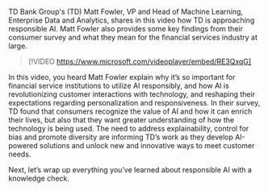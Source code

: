 TD Bank Group's (TD) Matt Fowler, VP and Head of Machine Learning, Enterprise Data and Analytics, shares in this video how TD is approaching responsible AI. Matt Fowler also provides some key findings from their consumer survey and what they mean for the financial services industry at large.

> [!VIDEO https://www.microsoft.com/videoplayer/embed/RE3QxqG]

In this video, you heard Matt Fowler explain why it’s so important for financial service institutions to utilize AI responsibly, and how AI is revolutionizing customer interactions with technology, and reshaping their expectations regarding personalization and responsiveness. In their survey, TD found that consumers recognize the value of AI and how it can enrich their lives, but also that they want greater understanding of how the technology is being used. The need to address explainability, control for bias and promote diversity are informing TD’s work as they develop AI-powered solutions and unlock new and innovative ways to meet customer needs.

Next, let’s wrap up everything you’ve learned about responsible AI with a knowledge check.
